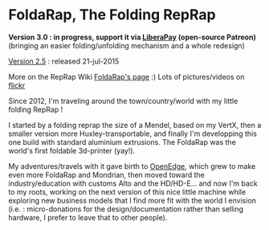 FoldaRap, The Folding RepRap
============================

**Version 3.0 : in progress, support it via [LiberaPay](https://liberapay.com/EmmanuelG/?lang=en) (open-source Patreon)**
(bringing an easier folding/unfolding mechanism and a whole redesign)

[Version 2.5](https://github.com/EmmanuelG/Foldarap/tree/FoldaRap-2.5) : released 21-jul-2015

More on the RepRap Wiki [FoldaRap's page](http://reprap.org/wiki/FoldaRap) :)
Lots of pictures/videos on [flickr](http://www.flickr.com/photos/watsdesign/tags/foldarap/)

Since 2012, I'm traveling around the town/country/world with my little folding RepRap !

I started by a folding reprap the size of a Mendel, based on my VertX, then a smaller version more Huxley-transportable, and finally I'm developping this one build with standard aluminium extrusions. The FoldaRap was the world's first foldable 3d-printer (yay!).

My adventures/travels with it gave birth to [OpenEdge](https://openedge.cc), which grew to make even more FoldaRap and Mondrian, then moved toward the industry/education with customs Alto and the HD/HD-E... and now I'm back to my roots, working on the next version of this nice little machine while exploring new business models that I find more fit with the world I envision (i.e. : micro-donations for the design/documentation rather than selling hardware, I prefer to leave that to other people).